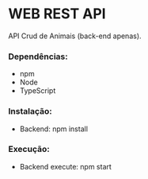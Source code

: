 # WEB REST API
API Crud de Animais (back-end apenas).
### Dependências:
- npm
- Node
- TypeScript
### Instalação:
- Backend:
   npm install
### Execução:
- Backend execute:
   npm start
